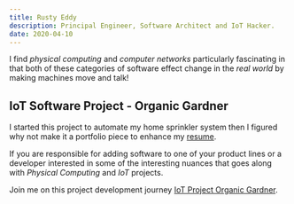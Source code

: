 ```yaml
---
title: Rusty Eddy
description: Principal Engineer, Software Architect and IoT Hacker.
date: 2020-04-10
---
```


I find _physical computing_ and _computer networks_ particularly
fascinating in that both of these categories of software effect change
in the _real world_ by making machines move and talk!
<!--more-->

## IoT Software Project - Organic Gardner

I started this project to automate my home sprinkler system then I
figured why not make it a portfolio piece to enhance my
[resume](/resume).

If you are responsible for adding software to one of your product
lines or a developer interested in some of the interesting nuances
that goes along with _Physical Computing_ and _IoT_ projects. 

Join me on this project development journey 
[IoT Project Organic Gardner](/iot-project). 

<!--  LocalWords:  IoT
 -->
